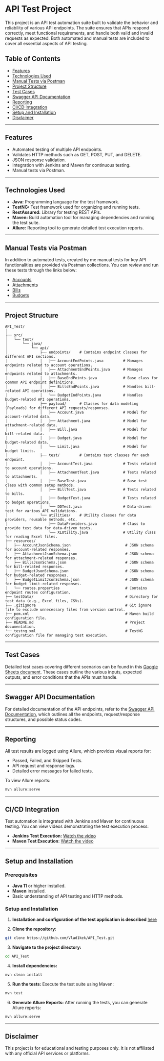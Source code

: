 # API Test Project

This project is an API test automation suite built to validate the behavior and reliability of various API endpoints. The suite ensures that APIs respond correctly, meet functional requirements, and handle both valid and invalid requests as expected. Both automated and manual tests are included to cover all essential aspects of API testing.

## Table of Contents
- [Features](#features)
- [Technologies Used](#technologies-used)
- [Manual Tests via Postman](#manual-tests-via-postman)
- [Project Structure](#project-structure)
- [Test Cases](#test-cases)
- [Swagger API Documentation](#swagger-api-documentation)
- [Reporting](#reporting)
- [CI/CD Integration](#cicd-integration)
- [Setup and Installation](#setup-and-installation)
- [Disclaimer](#disclaimer)

---

## Features

* Automated testing of multiple API endpoints.
* Validates HTTP methods such as GET, POST, PUT, and DELETE.
* JSON response validation.
* Integration with Jenkins and Maven for continuous testing.
* Manual tests via Postman.

---

## Technologies Used
* **Java:** Programming language for the test framework.
* **TestNG:** Test framework used for organizing and running tests.
* **RestAssured:** Library for testing REST APIs.
* **Maven:** Build automation tool for managing dependencies and running the test suite.
* **Allure:** Reporting tool to generate detailed test execution reports.

---

## Manual Tests via Postman

In addition to automated tests, created by me manual tests for key API functionalities are provided via Postman collections. You can review and run these tests through the links below:

* [Accounts](https://documenter.getpostman.com/view/34688119/2sA3e498jZ)
* [Attachments](https://documenter.getpostman.com/view/34688119/2sA3e498jb)
* [Bills](https://documenter.getpostman.com/view/34688119/2sA3e498jc)
* [Budgets](https://documenter.getpostman.com/view/34688119/2sA3e498jd)

---

## Project Structure

````
API_Test/
│
├── src/
│   └── test/
│       └── java/
│           └── api/
│               ├── endpoints/    # Contains endpoint classes for different API sections.
│               │   ├── AccountEndPoints.java         # Manages endpoints related to account operations.
│               │   ├── AttachmentEndPoints.java      # Manages endpoints related to attachments.
│               │   ├── BaseEndPoints.java            # Base class for common API endpoint definitions.
│               │   ├── BillsEndPoints.java           # Handles bill-related API operations.
│               │   └── BudgetEndPoints.java          # Handles budget-related API operations.
│               ├── payload/      # Classes for data modeling (Payloads) for different API requests/responses.
│               │   ├── Account.java                  # Model for account-related data.
│               │   ├── Attachment.java               # Model for attachment-related data.
│               │   ├── Bill.java                     # Model for bill-related data.
│               │   ├── Budget.java                   # Model for budget-related data.
│               │   └── Limit.java                    # Model for budget limits.
│               ├── test/         # Contains test classes for each endpoint.
│               │   ├── AccountTest.java              # Tests related to account operations.
│               │   ├── AttachmentTest.java           # Tests related to attachments.
│               │   ├── BaseTest.java                 # Base test class with common setup methods.
│               │   ├── BillTest.java                 # Tests related to bills.
│               │   ├── BudgetTest.java               # Tests related to budget operations.
│               │   └── DDTest.java                   # Data-driven test for various API validations.
│               └── utilities/    # Utility classes for data providers, reusable methods, etc.
│                   ├── DataProviders.java            # Class to provide test data for data-driven tests.
│                   └── XLUtility.java                # Utility class for reading Excel files.
├── resources/
│   ├── AccountJsonSchema.json                         # JSON schema for account-related responses.
│   ├── AttachmentJsonSchema.json                      # JSON schema for attachment-related responses.
│   ├── BillsJsonSchema.json                           # JSON schema for bill-related responses.
│   ├── BudgetJsonSchema.json                          # JSON schema for budget-related responses.
│   ├── BudgetLimitJsonSchema.json                     # JSON schema for budget limit-related responses.
│   └── routes.properties                              # Contains endpoint routes configuration.
├── testData/                                          # Directory for test data (e.g., Excel files, CSVs).
├── .gitignore                                         # Git ignore file to exclude unnecessary files from version control.
├── pom.xml                                            # Maven build configuration file.
├── README.md                                          # Project documentation.
└── testng.xml                                         # TestNG configuration file for managing test execution.
````

---

## Test Cases

Detailed test cases covering different scenarios can be found in this [Google Sheets document](https://docs.google.com/spreadsheets/d/1FPqjIdiSyT2MoWFtD7_PdnCeNTEn-p-YEMzq5Ftaevg/edit?gid=0#gid=0). These cases outline the various inputs, expected outputs, and error conditions that the APIs must handle.

---

## Swagger API Documentation

For detailed documentation of the API endpoints, refer to the [Swagger API Documentation](https://api-docs.firefly-iii.org/#/), which outlines all the endpoints, request/response structures, and possible status codes.

---

## Reporting

All test results are logged using Allure, which provides visual reports for:

* Passed, Failed, and Skipped Tests.
* API request and response logs.
* Detailed error messages for failed tests.

To view Allure reports:

````bash
mvn allure:serve
````

---

## CI/CD Integration

Test automation is integrated with Jenkins and Maven for continuous testing. You can view videos demonstrating the test execution process:

* **Jenkins Test Execution:** [Watch the video](https://www.youtube.com/watch?v=mtiF7YeHNCs&ab_channel=%D0%92%D0%BB%D0%B0%D0%B4)
* **Maven Test Execution:** [Watch the video](https://www.youtube.com/watch?v=gJ8p0FPgyQc&ab_channel=%D0%92%D0%BB%D0%B0%D0%B4)

---

## Setup and Installation

### Prerequisites

* **Java 11** or higher installed.
* **Maven** installed.
* Basic understanding of API testing and HTTP methods.

### Setup and Installation

1. **Installation and configuration of the test application is described** [here](https://docs.firefly-iii.org/how-to/firefly-iii/installation/docker/)

2. **Clone the repository:**

````bash
git clone https://github.com/Vlad1kek/API_Test.git
````

3. **Navigate to the project directory:**

````bash
cd API_Test
````

4. **Install dependencies:**

````bash
mvn clean install
````

5. **Run the tests:** Execute the test suite using Maven:

````bash
mvn test
````

6. **Generate Allure Reports:** After running the tests, you can generate Allure reports:
````bash
mvn allure:serve
````

---

## Disclaimer

This project is for educational and testing purposes only. It is not affiliated with any official API services or platforms.
